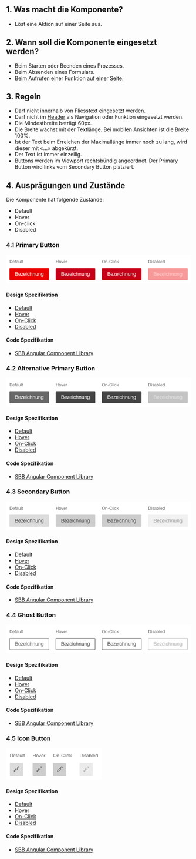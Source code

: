## 1. Was macht die Komponente?
* Löst eine Aktion auf einer Seite aus.


## 2. Wann soll die Komponente eingesetzt werden?
* Beim Starten oder Beenden eines Prozesses.
* Beim Absenden eines Formulars.
* Beim Aufrufen einer Funktion auf einer Seite.


## 3. Regeln
* Darf nicht innerhalb von Fliesstext eingesetzt werden.
* Darf nicht im [Header](https://digital.sbb.ch/de/webapps/modules/header) als Navigation oder Funktion eingesetzt werden.
* Die Mindestbreite beträgt 60px.
* Die Breite wächst mit der Textlänge. Bei mobilen Ansichten ist die Breite 100%.
* Ist der Text beim Erreichen der Maximallänge immer noch zu lang, wird dieser mit «\...» abgekürzt.
* Der Text ist immer einzeilig.
* Buttons werden im Viewport rechtsbündig angeordnet. Der Primary Button wird links vom Secondary Button platziert.


## 4. Ausprägungen und Zustände
Die Komponente hat folgende Zustände:
* Default
* Hover
* On-click
* Disabled

### 4.1 Primary Button
![Darstellung der Komponente Primary Button](https://raw.githubusercontent.com/sbb-design-systems/design-system-webapp-documentation/master/documentation/components/button/images/button_primary.png 'class: image')

#### Design Spezifikation
* [Default](https://sbb.invisionapp.com/d/main#/console/17140415/355318382/inspect)
* [Hover](https://sbb.invisionapp.com/d/main#/console/17140415/355318383/inspect)
* [On-Click](https://sbb.invisionapp.com/d/main#/console/17140415/355318384/inspect)
* [Disabled](https://sbb.invisionapp.com/d/main#/console/17140415/355318385/inspect)

#### Code Spezifikation
* [SBB Angular Component Library](https://sbb-angular.app.sbb.ch/latest/business/components/button)

### 4.2 Alternative Primary Button
![Darstellung der Komponente Alternativer Primary Button](https://raw.githubusercontent.com/sbb-design-systems/design-system-webapp-documentation/master/documentation/components/button/images/button_primary_alternative.png 'class: image')

#### Design Spezifikation
* [Default](https://sbb.invisionapp.com/d/main#/console/17140415/355328674/inspect)
* [Hover](https://sbb.invisionapp.com/d/main#/console/17140415/355328675/inspect)
* [On-Click](https://sbb.invisionapp.com/d/main#/console/17140415/355328676/inspect)
* [Disabled](https://sbb.invisionapp.com/d/main#/console/17140415/355328677/inspect)

#### Code Spezifikation
* [SBB Angular Component Library](https://sbb-angular.app.sbb.ch/latest/business/components/button)

### 4.3 Secondary Button
![Darstellung der Komponente Secondary Button](https://raw.githubusercontent.com/sbb-design-systems/design-system-webapp-documentation/master/documentation/components/button/images/button_secondary.png 'class: image')

#### Design Spezifikation
* [Default](https://sbb.invisionapp.com/d/main#/console/17140415/355318390/inspect)
* [Hover](https://sbb.invisionapp.com/d/main#/console/17140415/355318391/inspect)
* [On-Click](https://sbb.invisionapp.com/d/main#/console/17140415/355318392/inspect)
* [Disabled](https://sbb.invisionapp.com/d/main#/console/17140415/355318393/inspect)

#### Code Spezifikation
* [SBB Angular Component Library](https://sbb-angular.app.sbb.ch/latest/business/components/button)

### 4.4 Ghost Button
![Darstellung der Komponente Ghost Button](https://raw.githubusercontent.com/sbb-design-systems/design-system-webapp-documentation/master/documentation/components/button/images/button_ghost.png 'class: image')

#### Design Spezifikation
* [Default](https://sbb.invisionapp.com/d/main#/console/17140415/355318394/inspect)
* [Hover](https://sbb.invisionapp.com/d/main#/console/17140415/355318395/inspect)
* [On-Click](https://sbb.invisionapp.com/d/main#/console/17140415/355318396/inspect)
* [Disabled](https://sbb.invisionapp.com/d/main#/console/17140415/355318397/inspect)

#### Code Spezifikation
* [SBB Angular Component Library](https://sbb-angular.app.sbb.ch/latest/business/components/button)

### 4.5 Icon Button
![Darstellung der Komponente Icon Button](https://raw.githubusercontent.com/sbb-design-systems/design-system-webapp-documentation/master/documentation/components/button/images/button_icon.png 'class: image')

#### Design Spezifikation
* [Default](https://sbb.invisionapp.com/d/main#/console/17140415/355318398/inspect)
* [Hover](https://sbb.invisionapp.com/d/main#/console/17140415/355318399/inspect)
* [On-Click](https://sbb.invisionapp.com/d/main#/console/17140415/355318400/inspect)
* [Disabled](https://sbb.invisionapp.com/d/main#/console/17140415/355318401/inspect)

#### Code Spezifikation
* [SBB Angular Component Library](https://sbb-angular.app.sbb.ch/latest/business/components/button)
